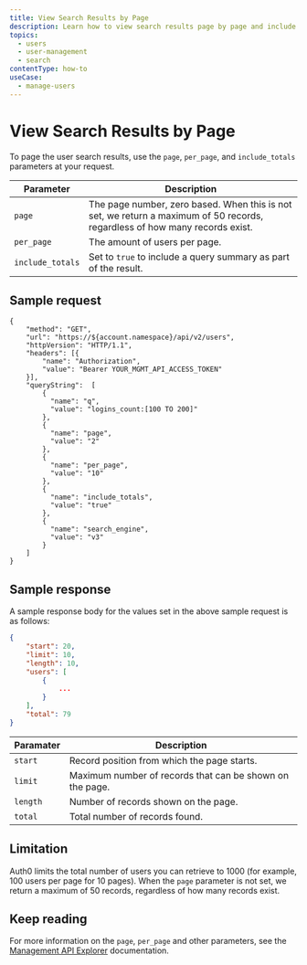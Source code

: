 ```yaml
---
title: View Search Results by Page
description: Learn how to view search results page by page and include totals.
topics:
  - users
  - user-management
  - search
contentType: how-to 
useCase:
  - manage-users
---
```

# View Search Results by Page

To page the user search results, use the `page`, `per_page`, and `include_totals` parameters at your request.

Parameter | Description
----------|------------
`page` | The page number, zero based. When this is not set, we return a maximum of 50 records, regardless of how many records exist.
`per_page` | The amount of users per page.
`include_totals` | Set to `true` to include a query summary as part of the result.

## Sample request

```har
{
    "method": "GET",
    "url": "https://${account.namespace}/api/v2/users",
    "httpVersion": "HTTP/1.1",
    "headers": [{
        "name": "Authorization",
        "value": "Bearer YOUR_MGMT_API_ACCESS_TOKEN"
    }],
    "queryString":  [
        {
          "name": "q",
          "value": "logins_count:[100 TO 200]"
        },
        {
          "name": "page",
          "value": "2"
        },
        {
          "name": "per_page",
          "value": "10"
        },
        {
          "name": "include_totals",
          "value": "true"
        },
        {
          "name": "search_engine",
          "value": "v3"
        }
    ]
}
```

## Sample response

A sample response body for the values set in the above sample request is as follows:

```json
{
    "start": 20,
    "limit": 10,
    "length": 10,
    "users": [
        {
            ...
        }
    ],
    "total": 79
}
```

Paramater | Description
----------|------------
`start`   | Record position from which the page starts.
`limit`   | Maximum number of records that can be shown on the page.
`length`  | Number of records shown on the page.
`total`   | Total number of records found.

## Limitation

Auth0 limits the total number of users you can retrieve to 1000 (for example, 100 users per page for 10 pages). When the `page` parameter is not set, we return a maximum of 50 records, regardless of how many records exist.

## Keep reading

For more information on the `page`, `per_page` and other parameters, see the [Management API Explorer](/api/management/v2#!/Users/get_users) documentation.
